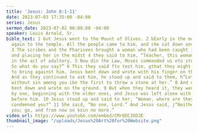 ```yaml
---
title: 'Jesus: John 8:1-11'
date: 2023-07-03 17:35:00 -04:00
series: Jesus
sermon_date: 2023-07-02 00:00:00 -04:00
speaker: Louis Arnold, Sr.
bible_text: 1 but Jesus went to the Mount of Olives. 2 bEarly in the morning he came
  again to the temple. All the people came to him, and che sat down and taught them.
  3 The scribes and the Pharisees brought a woman who had been caught in adultery,
  and placing her in the midst 4 they said to him, “Teacher, this woman has been caught
  in the act of adultery. 5 Now din the Law, Moses commanded us eto stone such women.
  So what do you say?” 6 This they said fto test him, gthat they might have some charge
  to bring against him. Jesus bent down and wrote with his finger on the ground. 7
  And as they continued to ask him, he stood up and said to them, h“Let him who is
  without sin among you ibe the first to throw a stone at her.” 8 And once more he
  bent down and wrote on the ground. 9 But when they heard it, they went away one
  by one, beginning with the older ones, and Jesus was left alone with the woman standing
  before him. 10 Jesus stood up and said to her, “Woman, where are they? Has no one
  condemned you?” 11 She said, “No one, Lord.” And Jesus said, j“Neither do I condemn
  you; go, and from now on ksin no more.”
video_url: https://www.youtube.com/embed/CMr6DC3XOJE
thumbnail_image: "/uploads/Jesus%20Art%20for%20Website.png"
---
```


